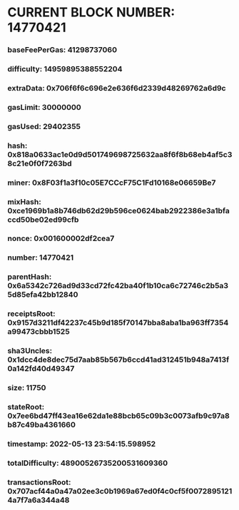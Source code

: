 # CURRENT BLOCK NUMBER: 14770421

### baseFeePerGas: 41298737060
### difficulty: 14959895388552204
### extraData: 0x706f6f6c696e2e636f6d2339d48269762a6d9c
### gasLimit: 30000000
### gasUsed: 29402355
### hash: 0x818a0633ac1e0d9d501749698725632aa8f6f8b68eb4af5c38c21e0f0f7263bd
### miner: 0x8F03f1a3f10c05E7CCcF75C1Fd10168e06659Be7
### mixHash: 0xce1969b1a8b746db62d29b596ce0624bab2922386e3a1bfaccd50be02ed99cfb
### nonce: 0x001600002df2cea7
### number: 14770421
### parentHash: 0x6a5342c726ad9d33cd72fc42ba40f1b10ca6c72746c2b5a35d85efa42bb12840
### receiptsRoot: 0x9157d3211df42237c45b9d185f70147bba8aba1ba963ff7354a99473cbbb1525
### sha3Uncles: 0x1dcc4de8dec75d7aab85b567b6ccd41ad312451b948a7413f0a142fd40d49347
### size: 11750
### stateRoot: 0x7ee6bd47ff43ea16e62da1e88bcb65c09b3c0073afb9c97a8b87c49ba4361660
### timestamp: 2022-05-13 23:54:15.598952
### totalDifficulty: 48900526735200531609360
### transactionsRoot: 0x707acf44a0a47a02ee3c0b1969a67ed0f4c0cf5f00728951214a7f7a6a344a48
